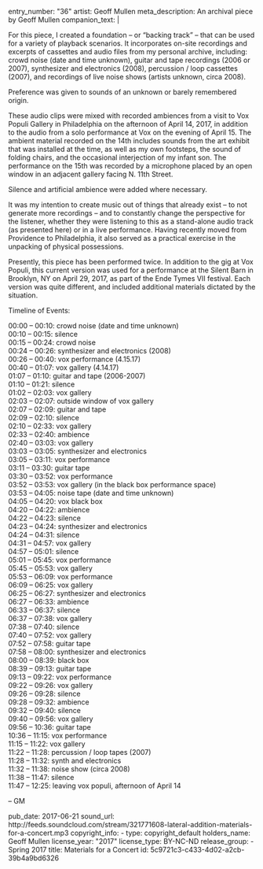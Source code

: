entry_number: "36"
artist: Geoff Mullen
meta_description: An archival piece by Geoff Mullen
companion_text: |
  <p>For this piece, I created a foundation – or “backing track” – that can be used for a variety of playback scenarios. It incorporates on-site recordings and excerpts of cassettes and audio files from my personal archive, including: crowd noise (date and time unknown), guitar and tape recordings (2006 or 2007), synthesizer and electronics (2008), percussion / loop cassettes (2007), and recordings of live noise shows (artists unknown, circa 2008).
  </p>
  <p>Preference was given to sounds of an unknown or barely remembered origin.
  </p>
  <p>These audio clips were mixed with recorded ambiences from a visit to Vox Populi Gallery in Philadelphia on the afternoon of April 14, 2017, in addition to the audio from a solo performance at Vox on the evening of April 15. The ambient material recorded on the 14th includes sounds from the art exhibit that was installed at the time, as well as my own footsteps, the sound of folding chairs, and the occasional interjection of my infant son. The performance on the 15th was recorded by a microphone placed by an open window in an adjacent gallery facing N. 11th Street.
  </p>
  <p>Silence and artificial ambience were added where necessary.
  </p>
  <p>It was my intention to create music out of things that already exist – to not generate more recordings – and to constantly change the perspective for the listener, whether they were listening to this as a stand-alone audio track (as presented here) or in a live performance. Having recently moved from Providence to Philadelphia, it also served as a practical exercise in the unpacking of physical possessions.
  </p>
  <p>Presently, this piece has been performed twice. In addition to the gig at Vox Populi, this current version was used for a performance at the Silent Barn in Brooklyn, NY on April 29, 2017, as part of the Ende Tymes VII festival. Each version was quite different, and included additional materials dictated by the situation.
  </p>
  <p>Timeline of Events:
  </p>
  <p><span class="m_4135435218545983709gmail-m_7965559116961323832gmail-aBn">00:00 – 00:10</span>: crowd noise (date and time unknown)<br><span class="m_4135435218545983709gmail-m_7965559116961323832gmail-aBn">00:10 – 00:15</span>: silence<br><span class="m_4135435218545983709gmail-m_7965559116961323832gmail-aBn">00:15 – 00:24</span>: crowd noise<br><span class="m_4135435218545983709gmail-m_7965559116961323832gmail-aBn">00:24 – 00:26</span>: synthesizer and electronics (2008)<br><span class="m_4135435218545983709gmail-m_7965559116961323832gmail-aBn">00:26 – 00:40</span>: vox performance (4.15.17)<br><span class="m_4135435218545983709gmail-m_7965559116961323832gmail-aBn">00:40 – 01:07</span>: vox gallery (4.14.17)<br><span class="m_4135435218545983709gmail-m_7965559116961323832gmail-aBn">01:07 – 01:10</span>: guitar and tape (2006-2007)<br><span class="m_4135435218545983709gmail-m_7965559116961323832gmail-aBn">01:10 – 01:21</span>: silence<br><span class="m_4135435218545983709gmail-m_7965559116961323832gmail-aBn">01:02 – 02:03</span>: vox gallery<br><span class="m_4135435218545983709gmail-m_7965559116961323832gmail-aBn">02:03 – 02:07</span>: outside window of vox gallery<br><span class="m_4135435218545983709gmail-m_7965559116961323832gmail-aBn">02:07 – 02:09</span>: guitar and tape<br><span class="m_4135435218545983709gmail-m_7965559116961323832gmail-aBn">02:09 – 02:10</span>: silence<br><span class="m_4135435218545983709gmail-m_7965559116961323832gmail-aBn">02:10 – 02:33</span>: vox gallery<br><span class="m_4135435218545983709gmail-m_7965559116961323832gmail-aBn">02:33 – 02:40</span>: ambience<br><span class="m_4135435218545983709gmail-m_7965559116961323832gmail-aBn">02:40 – 03:03</span>: vox gallery<br><span class="m_4135435218545983709gmail-m_7965559116961323832gmail-aBn">03:03 – 03:05</span>: synthesizer and electronics<br><span class="m_4135435218545983709gmail-m_7965559116961323832gmail-aBn">03:05 – 03:11</span>: vox performance<br><span class="m_4135435218545983709gmail-m_7965559116961323832gmail-aBn">03:11 – 03:30</span>: guitar tape<br><span class="m_4135435218545983709gmail-m_7965559116961323832gmail-aBn">03:30 – 03:52</span>: vox performance<br><span class="m_4135435218545983709gmail-m_7965559116961323832gmail-aBn">03:52 – 03:53</span>: vox gallery (in the black box performance space)<br><span class="m_4135435218545983709gmail-m_7965559116961323832gmail-aBn">03:53 – 04:05</span>: noise tape (date and time unknown)<br><span class="m_4135435218545983709gmail-m_7965559116961323832gmail-aBn">04:05 – 04:20</span>: vox black box<br><span class="m_4135435218545983709gmail-m_7965559116961323832gmail-aBn">04:20 – 04:22</span>: ambience<br><span class="m_4135435218545983709gmail-m_7965559116961323832gmail-aBn">04:22 – 04:23</span>: silence<br><span class="m_4135435218545983709gmail-m_7965559116961323832gmail-aBn">04:23 – 04:24</span>: synthesizer and electronics<br><span class="m_4135435218545983709gmail-m_7965559116961323832gmail-aBn">04:24 – 04:31</span>: silence<br><span class="m_4135435218545983709gmail-m_7965559116961323832gmail-aBn">04:31 – 04:57</span>: vox gallery<br><span class="m_4135435218545983709gmail-m_7965559116961323832gmail-aBn">04:57 – 05:01</span>: silence<br><span class="m_4135435218545983709gmail-m_7965559116961323832gmail-aBn">05:01 – 05:45</span>: vox performance<br><span class="m_4135435218545983709gmail-m_7965559116961323832gmail-aBn">05:45 – 05:53</span>: vox gallery<br><span class="m_4135435218545983709gmail-m_7965559116961323832gmail-aBn">05:53 – 06:09</span>: vox performance<br><span class="m_4135435218545983709gmail-m_7965559116961323832gmail-aBn">06:09 – 06:25</span>: vox gallery<br><span class="m_4135435218545983709gmail-m_7965559116961323832gmail-aBn">06:25 – 06:27</span>: synthesizer and electronics<br><span class="m_4135435218545983709gmail-m_7965559116961323832gmail-aBn">06:27 – 06:33</span>: ambience<br><span class="m_4135435218545983709gmail-m_7965559116961323832gmail-aBn">06:33 – 06:37</span>: silence<br><span class="m_4135435218545983709gmail-m_7965559116961323832gmail-aBn">06:37 – 07:38</span>: vox gallery<br><span class="m_4135435218545983709gmail-m_7965559116961323832gmail-aBn">07:38 – 07:40</span>: silence<br><span class="m_4135435218545983709gmail-m_7965559116961323832gmail-aBn">07:40 – 07:52</span>: vox gallery<br><span class="m_4135435218545983709gmail-m_7965559116961323832gmail-aBn">07:52 – 07:58</span>: guitar tape<br><span class="m_4135435218545983709gmail-m_7965559116961323832gmail-aBn">07:58 – 08:00</span>: synthesizer and electronics<br><span class="m_4135435218545983709gmail-m_7965559116961323832gmail-aBn">08:00 – 08:39</span>: black box<br><span class="m_4135435218545983709gmail-m_7965559116961323832gmail-aBn">08:39 – 09:13</span>: guitar tape<br><span class="m_4135435218545983709gmail-m_7965559116961323832gmail-aBn">09:13 – 09:22</span>: vox performance<br><span class="m_4135435218545983709gmail-m_7965559116961323832gmail-aBn">09:22 – 09:26</span>: vox gallery<br><span class="m_4135435218545983709gmail-m_7965559116961323832gmail-aBn">09:26 – 09:28</span>: silence<br><span class="m_4135435218545983709gmail-m_7965559116961323832gmail-aBn">09:28 – 09:32</span>: ambience<br><span class="m_4135435218545983709gmail-m_7965559116961323832gmail-aBn">09:32 – 09:40</span>: silence<br><span class="m_4135435218545983709gmail-m_7965559116961323832gmail-aBn">09:40 – 09:56</span>: vox gallery<br><span class="m_4135435218545983709gmail-m_7965559116961323832gmail-aBn">09:56 – 10:36</span>: guitar tape<br><span class="m_4135435218545983709gmail-m_7965559116961323832gmail-aBn">10:36 – 11:15</span>: vox performance<br><span class="m_4135435218545983709gmail-m_7965559116961323832gmail-aBn">11:15 – 11:22</span>: vox gallery<br><span class="m_4135435218545983709gmail-m_7965559116961323832gmail-aBn">11:22 – 11:28</span>: percussion / loop tapes (2007)<span class="im"><br><span class="m_4135435218545983709gmail-m_7965559116961323832gmail-aBn"><span class="m_4135435218545983709gmail-m_7965559116961323832gmail-aQJ"><span class="m_4135435218545983709gmail-aBn"><span class="m_4135435218545983709gmail-aQJ"><span class="aBn"><span class="aQJ">11:28 – 11:32</span></span></span></span></span></span>: synth and electronics<br><span class="m_4135435218545983709gmail-m_7965559116961323832gmail-aBn"><span class="m_4135435218545983709gmail-m_7965559116961323832gmail-aQJ"><span class="m_4135435218545983709gmail-aBn"><span class="m_4135435218545983709gmail-aQJ"><span class="aBn"><span class="aQJ">11:32 – 11:38</span></span></span></span></span></span>: noise show (circa 2008)<br><span class="m_4135435218545983709gmail-m_7965559116961323832gmail-aBn"><span class="m_4135435218545983709gmail-m_7965559116961323832gmail-aQJ"><span class="m_4135435218545983709gmail-aBn"><span class="m_4135435218545983709gmail-aQJ"><span class="aBn"><span class="aQJ">11:38 – 11:47</span></span></span></span></span></span>: silence<br><span class="m_4135435218545983709gmail-m_7965559116961323832gmail-aBn"><span class="m_4135435218545983709gmail-m_7965559116961323832gmail-aQJ"><span class="m_4135435218545983709gmail-aBn"><span class="m_4135435218545983709gmail-aQJ"><span class="aBn"><span class="aQJ">11:47 – 12:25</span></span></span></span></span></span>: leaving vox populi, afternoon of April 14</span>
  </p>
  <p><span class="im">– GM<br></span>
  </p>
pub_date: 2017-06-21
sound_url: http://feeds.soundcloud.com/stream/321771608-lateral-addition-materials-for-a-concert.mp3
copyright_info:
  - 
    type: copyright_default
    holders_name: Geoff Mullen
    license_year: "2017"
    license_type: BY-NC-ND
release_group:
  - Spring 2017
title: Materials for a Concert
id: 5c9721c3-c433-4d02-a2cb-39b4a9bd6326
